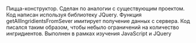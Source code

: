 Пицца-конструктор. Сделан по аналогии с существующим проектом. Код написан используя библиотеку JQuery.
Функция getAllIngridientsFromSever имитирует получение данных с сервера. Код писался таким образом, чтобы небыло ограничений на количество ингридиентов.
Выполнен в рамках изучения JavaScript и JQuery
